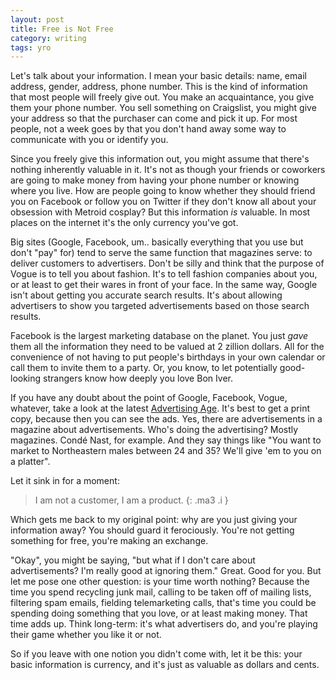 ```yaml
---
layout: post
title: Free is Not Free  
category: writing  
tags: yro 
---
```


Let's talk about your information. I mean your basic details: name, email
address, gender, address, phone number. This is the kind of information that
most people will freely give out. You make an acquaintance, you give them your
phone number. You sell something on Craigslist, you might give your address so
that the purchaser can come and pick it up. For most people, not a week goes by
that you don't hand away some way to communicate with you or identify you.

Since you freely give this information out, you might assume that there's
nothing inherently valuable in it. It's not as though your friends
or coworkers are going to make money from having your phone number or knowing
where you live. How are people going to know whether they should friend you
on Facebook or follow you on Twitter if they don't know all about your obsession
with Metroid cosplay? But this information _is_ valuable. In most places on
the internet it's the only currency you've got.

Big sites (Google, Facebook, um.. basically everything that you
use but don't "pay" for) tend to serve the same function that magazines serve:
to deliver customers to advertisers. Don't be silly and think that the purpose
of Vogue is to tell you about fashion. It's to tell fashion companies about you,
or at least to get their wares in front of your face. In the same way, Google
isn't about getting you accurate search results. It's about allowing advertisers
to show you targeted advertisements based on those search results. 

Facebook is the largest marketing database on the planet. You just _gave_ them all the
information they need to be valued at 2 zillion dollars. All for the convenience
of not having to put people's birthdays in your own calendar or call them to
invite them to a party. Or, you know, to let potentially good-looking strangers
know how deeply you love Bon Iver.

If you have any doubt about the point of Google, Facebook, Vogue, whatever, take a
look at the latest [Advertising Age](http://adage.com). It's best to get a print
copy, because then you can see the ads. Yes, there are advertisements in a
magazine about advertisements. Who's doing the advertising? Mostly magazines.
Cond&eacute; Nast, for example. And they say things like "You want to market to
Northeastern males between 24 and 35? We'll give 'em to you on a platter".

Let it sink in for a moment: 

> I am not a customer, I am a product.
{: .ma3 .i }

Which gets me back to my original point: why are you just giving your
information away? You should guard it ferociously. You're not getting something 
for free, you're making an exchange. 

"Okay", you might be saying, "but what if I don't care about advertisements? I'm
really good at ignoring them." Great. Good for you. But let me pose one other
question: is your time worth nothing? Because the time you spend recycling junk
mail, calling to be taken off of mailing lists, filtering spam emails, fielding
telemarketing calls, that's time you could be spending doing something that you
love, or at least making money. That time adds up. Think long-term: it's what
advertisers do, and you're playing their game whether you like it or not.

So if you leave with one notion you didn't come with, let it be this: your basic
information is currency, and it's just as valuable as dollars and cents.
